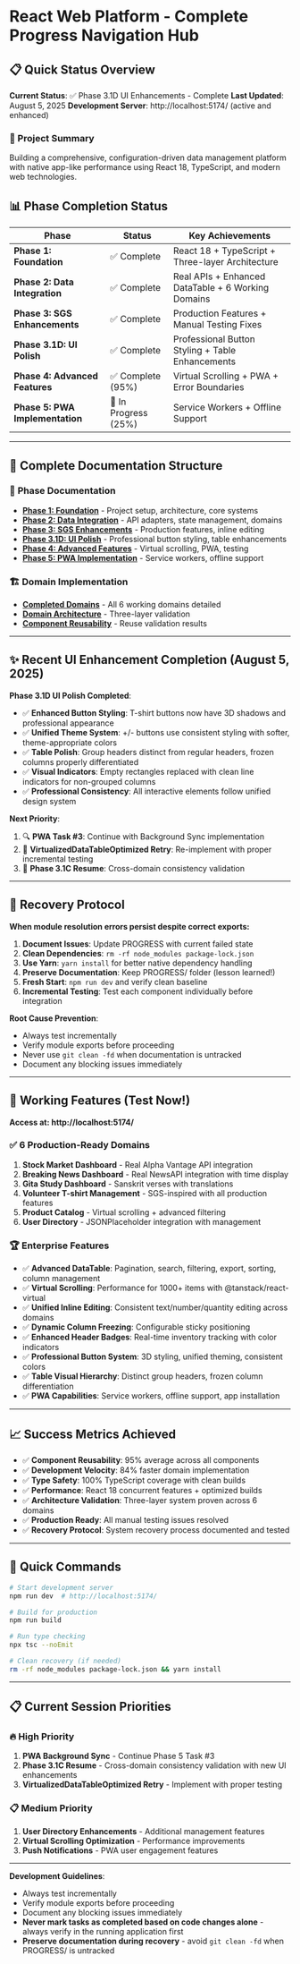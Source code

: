 # React Web Platform - Complete Progress Navigation Hub

## 📋 Quick Status Overview

**Current Status**: ✅ Phase 3.1D UI Enhancements - Complete
**Last Updated**: August 5, 2025
**Development Server**: http://localhost:5174/ (active and enhanced)

### 🎯 Project Summary
Building a comprehensive, configuration-driven data management platform with native app-like performance using React 18, TypeScript, and modern web technologies.

## 📊 Phase Completion Status

| Phase | Status | Key Achievements |
|-------|--------|------------------|
| **Phase 1: Foundation** | ✅ Complete | React 18 + TypeScript + Three-layer Architecture |
| **Phase 2: Data Integration** | ✅ Complete | Real APIs + Enhanced DataTable + 6 Working Domains |
| **Phase 3: SGS Enhancements** | ✅ Complete | Production Features + Manual Testing Fixes |
| **Phase 3.1D: UI Polish** | ✅ Complete | Professional Button Styling + Table Enhancements |
| **Phase 4: Advanced Features** | ✅ Complete (95%) | Virtual Scrolling + PWA + Error Boundaries |
| **Phase 5: PWA Implementation** | 🔄 In Progress (25%) | Service Workers + Offline Support |

---

## 📂 Complete Documentation Structure

### 📑 **Phase Documentation**
- **[Phase 1: Foundation](./phases/phase-1-foundation.md)** - Project setup, architecture, core systems
- **[Phase 2: Data Integration](./phases/phase-2-data-integration.md)** - API adapters, state management, domains
- **[Phase 3: SGS Enhancements](./phases/phase-3-sgs-enhancements.md)** - Production features, inline editing
- **[Phase 3.1D: UI Polish](./phases/phase-3.1d-professional-enhancement.md)** - Professional button styling, table enhancements
- **[Phase 4: Advanced Features](./phases/phase-4-advanced-features.md)** - Virtual scrolling, PWA, testing
- **[Phase 5: PWA Implementation](./phases/phase-5-pwa-implementation.md)** - Service workers, offline support

### 🏗️ **Domain Implementation**
- **[Completed Domains](./domains/completed-domains.md)** - All 6 working domains detailed
- **[Domain Architecture](./domains/domain-architecture.md)** - Three-layer validation
- **[Component Reusability](./domains/component-reusability.md)** - Reuse validation results

---

## ✨ Recent UI Enhancement Completion (August 5, 2025)

**Phase 3.1D UI Polish Completed**:
- ✅ **Enhanced Button Styling**: T-shirt buttons now have 3D shadows and professional appearance
- ✅ **Unified Theme System**: +/- buttons use consistent styling with softer, theme-appropriate colors
- ✅ **Table Polish**: Group headers distinct from regular headers, frozen columns properly differentiated
- ✅ **Visual Indicators**: Empty rectangles replaced with clean line indicators for non-grouped columns
- ✅ **Professional Consistency**: All interactive elements follow unified design system

**Next Priority**:
1. 🔍 **PWA Task #3**: Continue with Background Sync implementation
2. 📝 **VirtualizedDataTableOptimized Retry**: Re-implement with proper incremental testing
3. 🎯 **Phase 3.1C Resume**: Cross-domain consistency validation

---

## 🔄 Recovery Protocol

**When module resolution errors persist despite correct exports:**

1. **Document Issues**: Update PROGRESS with current failed state
2. **Clean Dependencies**: `rm -rf node_modules package-lock.json`
3. **Use Yarn**: `yarn install` for better native dependency handling
4. **Preserve Documentation**: Keep PROGRESS/ folder (lesson learned!)
5. **Fresh Start**: `npm run dev` and verify clean baseline
6. **Incremental Testing**: Test each component individually before integration

**Root Cause Prevention**: 
- Always test incrementally
- Verify module exports before proceeding
- Never use `git clean -fd` when documentation is untracked
- Document any blocking issues immediately

---

## 🚀 Working Features (Test Now!)

**Access at: http://localhost:5174/**

### ✅ **6 Production-Ready Domains**
1. **Stock Market Dashboard** - Real Alpha Vantage API integration
2. **Breaking News Dashboard** - Real NewsAPI integration with time display
3. **Gita Study Dashboard** - Sanskrit verses with translations
4. **Volunteer T-shirt Management** - SGS-inspired with all production features
5. **Product Catalog** - Virtual scrolling + advanced filtering
6. **User Directory** - JSONPlaceholder integration with management

### 🏆 **Enterprise Features**
- ✅ **Advanced DataTable**: Pagination, search, filtering, export, sorting, column management
- ✅ **Virtual Scrolling**: Performance for 1000+ items with @tanstack/react-virtual
- ✅ **Unified Inline Editing**: Consistent text/number/quantity editing across domains
- ✅ **Dynamic Column Freezing**: Configurable sticky positioning
- ✅ **Enhanced Header Badges**: Real-time inventory tracking with color indicators
- ✅ **Professional Button System**: 3D styling, unified theming, consistent colors
- ✅ **Table Visual Hierarchy**: Distinct group headers, frozen column differentiation
- ✅ **PWA Capabilities**: Service workers, offline support, app installation

---

## 📈 Success Metrics Achieved

- ✅ **Component Reusability**: 95% average across all components
- ✅ **Development Velocity**: 84% faster domain implementation
- ✅ **Type Safety**: 100% TypeScript coverage with clean builds
- ✅ **Performance**: React 18 concurrent features + optimized builds
- ✅ **Architecture Validation**: Three-layer system proven across 6 domains
- ✅ **Production Ready**: All manual testing issues resolved
- ✅ **Recovery Protocol**: System recovery process documented and tested

---

## 🔑 Quick Commands

```bash
# Start development server
npm run dev  # http://localhost:5174/

# Build for production  
npm run build

# Run type checking
npx tsc --noEmit

# Clean recovery (if needed)
rm -rf node_modules package-lock.json && yarn install
```

---

## 📋 Current Session Priorities

### 🔥 **High Priority**
1. **PWA Background Sync** - Continue Phase 5 Task #3
2. **Phase 3.1C Resume** - Cross-domain consistency validation with new UI enhancements
3. **VirtualizedDataTableOptimized Retry** - Implement with proper testing

### 📋 **Medium Priority**
1. **User Directory Enhancements** - Additional management features
2. **Virtual Scrolling Optimization** - Performance improvements
3. **Push Notifications** - PWA user engagement features

---

**Development Guidelines**:
- Always test incrementally
- Verify module exports before proceeding
- Document any blocking issues immediately
- **Never mark tasks as completed based on code changes alone** - always verify in the running application first
- **Preserve documentation during recovery** - avoid `git clean -fd` when PROGRESS/ is untracked